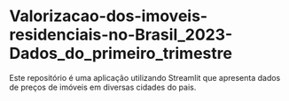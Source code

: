# Valorizacao-dos-imoveis-residenciais-no-Brasil_2023-Dados_do_primeiro_trimestre
Este repositório é uma aplicação utilizando Streamlit que apresenta dados de preços de imóveis em diversas cidades do pais.
